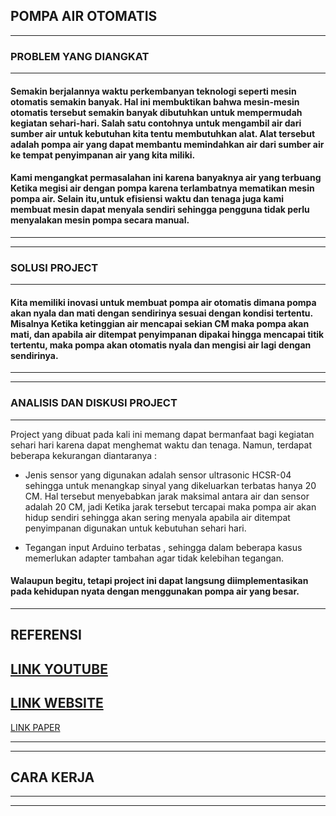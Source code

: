 ## POMPA AIR OTOMATIS
---
### PROBLEM YANG DIANGKAT
---
#### Semakin berjalannya waktu perkembanyan teknologi seperti mesin otomatis semakin banyak. Hal ini membuktikan bahwa mesin-mesin otomatis tersebut semakin banyak dibutuhkan untuk mempermudah kegiatan sehari-hari. Salah satu contohnya untuk mengambil air dari sumber air untuk kebutuhan kita tentu membutuhkan alat. Alat tersebut adalah pompa air yang dapat membantu memindahkan air dari sumber air ke tempat penyimpanan air yang kita miliki.

#### Kami mengangkat permasalahan ini karena banyaknya air yang terbuang Ketika megisi air dengan pompa karena terlambatnya mematikan mesin pompa air. Selain itu,untuk efisiensi waktu dan tenaga juga kami membuat mesin dapat menyala sendiri sehingga pengguna tidak perlu menyalakan mesin pompa secara manual.
---
---
### SOLUSI PROJECT
---
#### Kita memiliki inovasi untuk membuat pompa air otomatis dimana pompa akan nyala dan mati dengan sendirinya sesuai dengan kondisi tertentu. Misalnya Ketika ketinggian air mencapai sekian CM maka pompa akan mati, dan apabila air ditempat penyimpanan dipakai hingga mencapai titik tertentu, maka pompa akan otomatis nyala dan mengisi air lagi dengan sendirinya.
---
---
### ANALISIS DAN DISKUSI PROJECT
---
Project yang dibuat pada kali ini memang dapat bermanfaat bagi kegiatan sehari hari karena dapat menghemat waktu dan tenaga. Namun, terdapat beberapa kekurangan diantaranya :
-	Jenis sensor yang digunakan adalah sensor ultrasonic HCSR-04 sehingga untuk menangkap sinyal yang dikeluarkan terbatas hanya 20 CM. Hal tersebut menyebabkan jarak maksimal antara air dan sensor adalah 20 CM, jadi Ketika jarak tersebut tercapai maka pompa air akan hidup sendiri sehingga akan sering menyala apabila air ditempat penyimpanan digunakan untuk kebutuhan sehari hari.

-	Tegangan input Arduino terbatas , sehingga dalam beberapa kasus memerlukan adapter tambahan agar tidak kelebihan tegangan.

#### Walaupun begitu, tetapi project ini dapat langsung diimplementasikan pada kehidupan nyata dengan menggunakan pompa air yang besar.  
---
REFERENSI
---
[LINK YOUTUBE](https://youtu.be/zDtZSPb1cLI)
---
[LINK WEBSITE](http://family-cybercode.blogspot.com/2016/01/mengenal-arduino-uno.html?m=1)
---
[LINK PAPER](https://www.journal.unrika.ac.id/index.php/sigmateknika/article/view/2085)

---
---

## CARA KERJA
---
---
